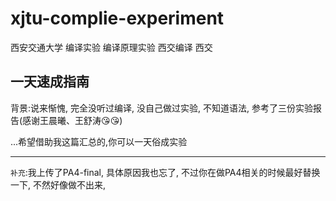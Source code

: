# xjtu-complie-experiment
西安交通大学 编译实验 编译原理实验 西交编译 西交

## 一天速成指南

背景:说来惭愧, 完全没听过编译, 没自己做过实验, 不知道语法, 参考了三份实验报告(感谢王晨曦、王舒涛😘😘)

...希望借助我这篇汇总的,你可以一天俗成实验

<hr>

`补充`:我上传了PA4-final, 具体原因我也忘了, 不过你在做PA4相关的时候最好替换一下, 不然好像做不出来, 